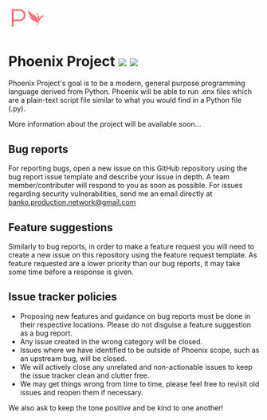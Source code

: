 <img src="logo/Phoenix-logos_transparentNarrow.png" width="15%"/>

# Phoenix Project <img src="https://img.shields.io/github/issues/bnkk/phoenix"/> <img src="https://img.shields.io/github/last-commit/bnkk/phoenix/prerelease"/>

Phoenix Project's goal is to be a modern, general purpose programming language derived from Python. Phoenix will be able to run .enx files which are a plain-text script file similar to what you would find in a Python file (.py).

More information about the project will be available soon...

## Bug reports
For reporting bugs, open a new issue on this GitHub repository using the bug report issue template and describe your issue in depth. A team member/contributer will respond to you as soon as possible. For issues regarding security vulnerabilities, send me an email directly at banko.production.network@gmail.com

## Feature suggestions
Similarly to bug reports, in order to make a feature request you will need to create a new issue on this repository using the feature request template. As feature requested are a lower priority than our bug reports, it may take some time before a response is given.

## Issue tracker policies
- Proposing new features and guidance on bug reports must be done in their respective locations. Please do not disguise a feature suggestion as a bug report.
- Any issue created in the wrong category will be closed.
- Issues where we have identified to be outside of Phoenix scope, such as an upstream bug, will be closed.
- We will actively close any unrelated and non-actionable issues to keep the issue tracker clean and clutter free.
- We may get things wrong from time to time, please feel free to revisit old issues and reopen them if necessary.

We also ask to keep the tone positive and be kind to one another!
